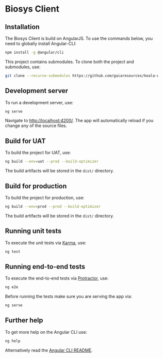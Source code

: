 # Biosys Client

## Installation

The Biosys Client is build on AngularJS. To use the commands below, you need to globally install Angular-CLI:

```bash
npm install -g @angular/cli
```

This project contains submodules. To clone both the project and submodules, use:

```bash
git clone --recurse-submodules https://github.com/gaiaresources/koala-watch
```

## Development server

To run a development server, use: 

```bash
ng serve
``` 

Navigate to [http://localhost:4200/](http://localhost:4200/). The app will automatically reload if you change any of the source files.

## Build for UAT

To build the project for UAT, use: 

```bash
ng build --env=uat --prod --build-optimizer
 ```

The build artifacts will be stored in the `dist/` directory.

## Build for production

To build the project for production, use: 

```bash
ng build --env=prod --prod --build-optimizer
 ```

The build artifacts will be stored in the `dist/` directory.

## Running unit tests

To execute the unit tests via [Karma](https://karma-runner.github.io), use:

```bash
ng test
```

## Running end-to-end tests

To execute the end-to-end tests via [Protractor](http://www.protractortest.org/), use:

```bash
ng e2e
```

Before running the tests make sure you are serving the app via:
 
```bash 
ng serve
```

## Further help

To get more help on the Angular CLI use:

```bash
ng help
```

Alternatively read the [Angular CLI README](https://github.com/angular/angular-cli/blob/master/README.md).
